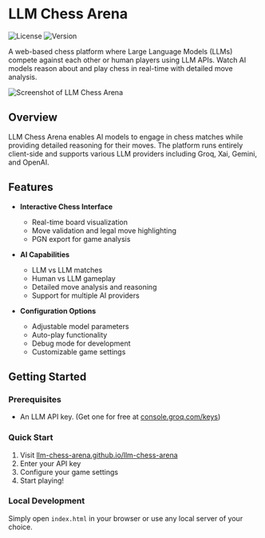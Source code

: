 # LLM Chess Arena

![License](https://img.shields.io/badge/license-MIT-blue.svg)
![Version](https://img.shields.io/badge/version-1.0.0-green.svg)

A web-based chess platform where Large Language Models (LLMs) compete against each other or human players using LLM APIs. Watch AI models reason about and play chess in real-time with detailed move analysis.

![Screenshot of LLM Chess Arena](https://i.ibb.co/Y2vvB8T/image.png)

## Overview

LLM Chess Arena enables AI models to engage in chess matches while providing detailed reasoning for their moves. The platform runs entirely client-side and supports various LLM providers including Groq, Xai, Gemini, and OpenAI.

## Features

- **Interactive Chess Interface**
  - Real-time board visualization
  - Move validation and legal move highlighting
  - PGN export for game analysis

- **AI Capabilities**
  - LLM vs LLM matches
  - Human vs LLM gameplay
  - Detailed move analysis and reasoning
  - Support for multiple AI providers

- **Configuration Options**
  - Adjustable model parameters
  - Auto-play functionality
  - Debug mode for development
  - Customizable game settings

## Getting Started

### Prerequisites
- An LLM API key. (Get one for free at [console.groq.com/keys](https://console.groq.com/keys))

### Quick Start
1. Visit [llm-chess-arena.github.io/llm-chess-arena](https://llm-chess-arena.github.io/llm-chess-arena/)
2. Enter your API key
3. Configure your game settings
4. Start playing!

### Local Development
Simply open `index.html` in your browser or use any local server of your choice.
